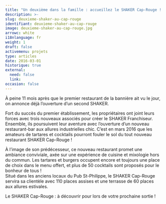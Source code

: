 ```yaml
---
title: "Un deuxième dans la famille : accueillez le SHAKER Cap-Rouge ! "
description: >-
slug: deuxieme-shaker-au-cap-rouge
identifiant: deuxieme-shaker-au-cap-rouge 
image: deuxieme-shaker-au-cap-rouge.jpg
arrowc: white
i18nlanguage: fr
weight: 1
draft: false
activemenu: projets
type: articles
date: 2016-03-01
historique: true
external:
  need: false
  link:
occasion: false
---
```

À peine 11 mois après que le premier restaurant de la bannière ait vu le jour, on annonce déjà l’ouverture d’un second SHAKER.

Fort du succès du premier établissement, les propriétaires ont joint leurs forces avec trois nouveaux associés pour créer le SHAKER Franchiseur. Ensemble, ils poursuivent leur aventure avec l’ouverture d’un nouveau restaurant-bar aux allures industrielles chic. C’est en mars 2016 que les amateurs de tartares et cocktails pourront fouler le sol du tout nouveau restaurant SHAKER Cap-Rouge ! 

À l’image de son prédécesseur, ce nouveau restaurant promet une ambiance conviviale, axée sur une expérience de cuisine et mixologie hors du commun. Les tartares et burgers occupent encore et toujours une place de choix dans le menu offert, et plus de 50 cocktails sont proposés pour le bonheur de tous !  
Situé dans les anciens locaux du Pub St-Philippe, le SHAKER Cap-Rouge servira sa clientèle avec 110 places assises et une terrasse de 60 places aux allures estivales. 

Le SHAKER Cap-Rouge : à découvrir pour lors de votre prochaine sortie !
